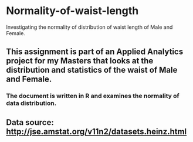 # Normality-of-waist-length
Investigating the normality of distribution of waist length of Male and Female.

## This assignment is part of an Applied Analytics project for my Masters that looks at the distribution and statistics of the waist of Male and Female. 
### The document is written in R and examines the normality of data distribution. 

## Data source: http://jse.amstat.org/v11n2/datasets.heinz.html 
